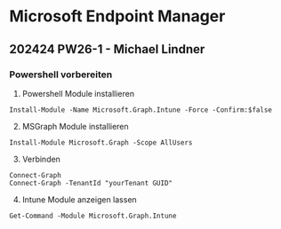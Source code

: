 # Microsoft Endpoint Manager

## 202424 PW26-1 - Michael Lindner

### Powershell vorbereiten

1. Powershell Module  installieren

``` Script
Install-Module -Name Microsoft.Graph.Intune -Force -Confirm:$false
```

2. MSGraph Module installieren

``` Script
Install-Module Microsoft.Graph -Scope AllUsers 
```

3. Verbinden

``` Script
Connect-Graph
Connect-Graph -TenantId "yourTenant GUID"  
```

4. Intune Module anzeigen lassen

``` Script
Get-Command -Module Microsoft.Graph.Intune  
```
